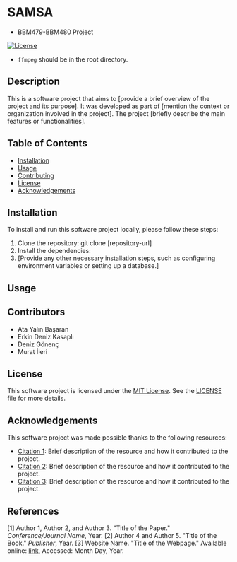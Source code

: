 # SAMSA
- BBM479-BBM480 Project

[![License](https://img.shields.io/badge/License-MIT-blue.svg)](https://opensource.org/licenses/MIT)

- `ffmpeg` should be in the root directory.

## Description

This is a software project that aims to [provide a brief overview of the project and its purpose]. It was developed as part of [mention the context or organization involved in the project]. The project [briefly describe the main features or functionalities]. 

## Table of Contents

- [Installation](#installation)
- [Usage](#usage)
- [Contributing](#contributing)
- [License](#license)
- [Acknowledgements](#acknowledgements)

## Installation

To install and run this software project locally, please follow these steps:

1. Clone the repository:
git clone [repository-url]
2. Install the dependencies:
3. [Provide any other necessary installation steps, such as configuring environment variables or setting up a database.]

## Usage


## Contributors
- Ata Yalın Başaran
- Erkin Deniz Kasaplı
- Deniz Gönenç
- Murat İleri

## License
This software project is licensed under the [MIT License](https://opensource.org/licenses/MIT). See the [LICENSE](LICENSE) file for more details.

## Acknowledgements

This software project was made possible thanks to the following resources:

- [Citation 1](link-to-citation-1): Brief description of the resource and how it contributed to the project.
- [Citation 2](link-to-citation-2): Brief description of the resource and how it contributed to the project.
- [Citation 3](link-to-citation-3): Brief description of the resource and how it contributed to the project.

## References

[1] Author 1, Author 2, and Author 3. "Title of the Paper." *Conference/Journal Name*, Year.
[2] Author 4 and Author 5. "Title of the Book." *Publisher*, Year.
[3] Website Name. "Title of the Webpage." Available online: [link](URL), Accessed: Month Day, Year.
